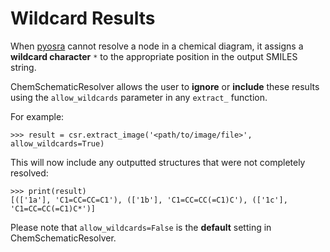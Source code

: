 # Wildcard Results

When [pyosra](https://github.com/edbeard/pyosra) cannot resolve a node in a chemical diagram, it assigns a __wildcard character__ `*` to the appropriate position in the output SMILES string.

ChemSchematicResolver allows the user to __ignore__ or __include__ these results using the `allow_wildcards` parameter in any `extract_` function.
 
For example:

    >>> result = csr.extract_image('<path/to/image/file>', allow_wildcards=True)
    
This will now include any outputted structures that were not completely resolved:

    >>> print(result)
    [(['1a'], 'C1=CC=CC=C1'), (['1b'], 'C1=CC=CC(=C1)C'), (['1c'], 'C1=CC=CC(=C1)C*')]
    
Please note that `allow_wildcards=False` is the __default__ setting in ChemSchematicResolver.
